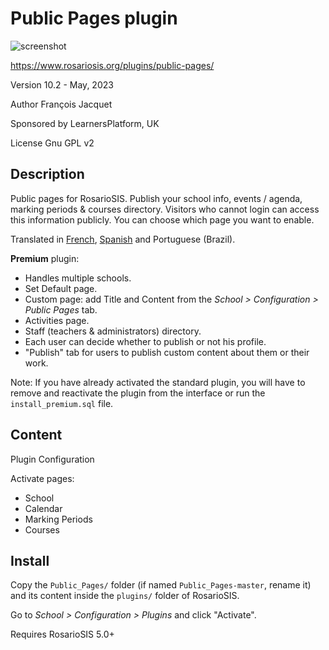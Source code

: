 # Public Pages plugin

![screenshot](https://gitlab.com/francoisjacquet/Public_Pages/raw/master/screenshot.png?inline=false)

https://www.rosariosis.org/plugins/public-pages/

Version 10.2 - May, 2023

Author François Jacquet

Sponsored by LearnersPlatform, UK

License Gnu GPL v2

## Description

Public pages for RosarioSIS. Publish your school info, events / agenda, marking periods & courses directory.
Visitors who cannot login can access this information publicly. You can choose which page you want to enable.

Translated in [French](https://www.rosariosis.org/fr/plugins/public-pages/), [Spanish](https://www.rosariosis.org/es/plugins/public-pages/) and Portuguese (Brazil).

**Premium** plugin:

- Handles multiple schools.
- Set Default page.
- Custom page: add Title and Content from the _School > Configuration > Public Pages_ tab.
- Activities page.
- Staff (teachers & administrators) directory.
- Each user can decide whether to publish or not his profile.
- "Publish" tab for users to publish custom content about them or their work.

Note: If you have already activated the standard plugin, you will have to remove and reactivate the plugin from the interface or run the `install_premium.sql` file.


## Content

Plugin Configuration

Activate pages:
- School
- Calendar
- Marking Periods
- Courses

## Install

Copy the `Public_Pages/` folder (if named `Public_Pages-master`, rename it) and its content inside the `plugins/` folder of RosarioSIS.

Go to _School > Configuration > Plugins_ and click "Activate".

Requires RosarioSIS 5.0+
